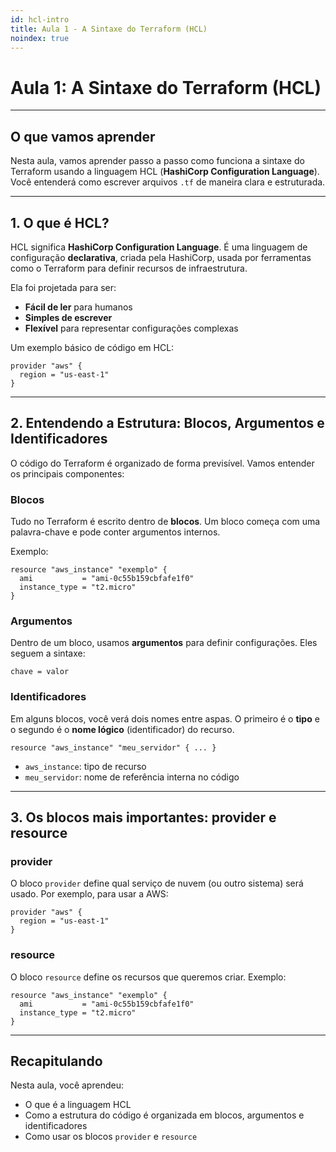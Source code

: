 ```yaml
---
id: hcl-intro
title: Aula 1 - A Sintaxe do Terraform (HCL)
noindex: true
---
```


# Aula 1: A Sintaxe do Terraform (HCL)

---

## O que vamos aprender

Nesta aula, vamos aprender passo a passo como funciona a sintaxe do Terraform usando a linguagem HCL (**HashiCorp Configuration Language**). Você entenderá como escrever arquivos `.tf` de maneira clara e estruturada.

---

## 1. O que é HCL?

HCL significa **HashiCorp Configuration Language**. É uma linguagem de configuração **declarativa**, criada pela HashiCorp, usada por ferramentas como o Terraform para definir recursos de infraestrutura.

Ela foi projetada para ser:

* **Fácil de ler** para humanos
* **Simples de escrever**
* **Flexível** para representar configurações complexas

Um exemplo básico de código em HCL:

```hcl
provider "aws" {
  region = "us-east-1"
}
```

---

## 2. Entendendo a Estrutura: Blocos, Argumentos e Identificadores

O código do Terraform é organizado de forma previsível. Vamos entender os principais componentes:

### Blocos

Tudo no Terraform é escrito dentro de **blocos**. Um bloco começa com uma palavra-chave e pode conter argumentos internos.

Exemplo:

```hcl
resource "aws_instance" "exemplo" {
  ami           = "ami-0c55b159cbfafe1f0"
  instance_type = "t2.micro"
}
```

### Argumentos

Dentro de um bloco, usamos **argumentos** para definir configurações. Eles seguem a sintaxe:

```hcl
chave = valor
```

### Identificadores

Em alguns blocos, você verá dois nomes entre aspas. O primeiro é o **tipo** e o segundo é o **nome lógico** (identificador) do recurso.

```hcl
resource "aws_instance" "meu_servidor" { ... }
```

* `aws_instance`: tipo de recurso
* `meu_servidor`: nome de referência interna no código

---

## 3. Os blocos mais importantes: provider e resource

### provider

O bloco `provider` define qual serviço de nuvem (ou outro sistema) será usado. Por exemplo, para usar a AWS:

```hcl
provider "aws" {
  region = "us-east-1"
}
```

### resource

O bloco `resource` define os recursos que queremos criar. Exemplo:

```hcl
resource "aws_instance" "exemplo" {
  ami           = "ami-0c55b159cbfafe1f0"
  instance_type = "t2.micro"
}
```

---

## Recapitulando

Nesta aula, você aprendeu:

* O que é a linguagem HCL
* Como a estrutura do código é organizada em blocos, argumentos e identificadores
* Como usar os blocos `provider` e `resource`
